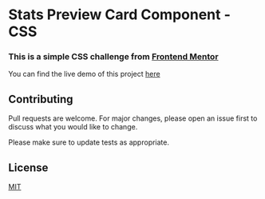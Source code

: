 # Stats Preview Card Component - CSS 
### This is a simple CSS challenge from [Frontend Mentor](frontendmentor.io)

You can find the live demo of this project [here](https://abhishekram404.github.io/-Frontend-Mentor-Stats-Preview-Card-Component-CSS/)



## Contributing
Pull requests are welcome. For major changes, please open an issue first to discuss what you would like to change.

Please make sure to update tests as appropriate.

## License
[MIT](https://choosealicense.com/licenses/mit/)
